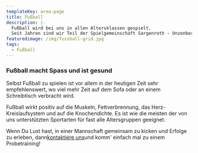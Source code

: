 ```yaml
---
templateKey: area-page
title: Fußball
description: |-
  Fußball wird bei uns in allen Altersklassen gespielt. 
  Seit Jahren sind wir Teil der Spielgemeinschaft Sargenroth - Unzenberg. 
featuredimage: /img/fussball-grid.jpg
tags:
  - Fußball
---
```

### Fußball macht Spass und ist gesund

Selbst Fußball zu spielen ist vor allem in der heutigen Zeit sehr empfehlenswert, wo viel mehr Zeit auf dem Sofa oder an einem Schreibtisch verbracht wird.

Fußball wirkt positiv auf die Muskeln, Fettverbrennung, das Herz-Kreislaufsystem und auf die Knochendichte. Es ist wie die meisten der von uns unterstützten Sportarten für fast alle Altersgruppen geeignet.

Wenn Du Lust hast, in einer Mannschaft gemeinsam zu kicken und Erfolge zu erleben, dann[kontaktiere uns](http://localhost:8888/kontakt)und komm' einfach mal zu einem Probetraining!